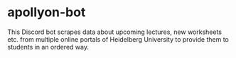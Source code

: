 # apollyon-bot

This Discord bot scrapes data about upcoming lectures, new worksheets etc. from multiple online portals of Heidelberg University to provide them to students in an ordered way.


